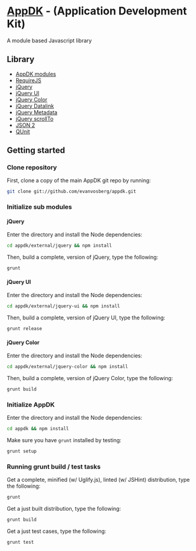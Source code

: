 # [AppDK](http://github.com/evanvosberg/appdk) - (Application Development Kit)
A module based Javascript library

## Library

- [AppDK modules](http://evanvosberg/appdk)
- [RequireJS](http://github.com/jrburke/requirejs)
- [jQuery](http://github.com/jquery/jquery)
- [jQuery UI](http://github.com/jquery/jquery-ui)
- [jQuery Color](http://github.com/jquery/jquery-color)
- [jQuery Datalink](http://github.com/jquery/jquery-datalink)
- [jQuery Metadata](http://github.com/jquery/jquery-metadata)
- [jQuery scrollTo](http://github.com/flesler/jquery.scrollTo)
- [JSON 2](http://github.com/douglascrockford/JSON-js)
- [QUnit](http://github.com/jquery/qunit)
 
## Getting started

### Clone repository

First, clone a copy of the main AppDK git repo by running:

```bash
git clone git://github.com/evanvosberg/appdk.git
```

### Initialize sub modules

#### jQuery

Enter the directory and install the Node dependencies:

```bash
cd appdk/external/jquery && npm install
```

Then, build a complete, version of jQuery, type the following:

```bash
grunt
```

#### jQuery UI

Enter the directory and install the Node dependencies:

```bash
cd appdk/external/jquery-ui && npm install
```

Then, build a complete, version of jQuery UI, type the following:

```bash
grunt release
```

#### jQuery Color

Enter the directory and install the Node dependencies:

```bash
cd appdk/external/jquery-color && npm install
```

Then, build a complete, version of jQuery Color, type the following:

```bash
grunt build
```

### Initialize AppDK

Enter the directory and install the Node dependencies:

```bash
cd appdk && npm install
```

Make sure you have `grunt` installed by testing:

```bash
grunt setup
```

### Running grunt build / test tasks

Get a complete, minified (w/ Uglify.js), linted (w/ JSHint) distribution, type the following:

```bash
grunt
```

Get a just built distribution, type the following:

```bash
grunt build
```

Get a just test cases, type the following:

```bash
grunt test
```